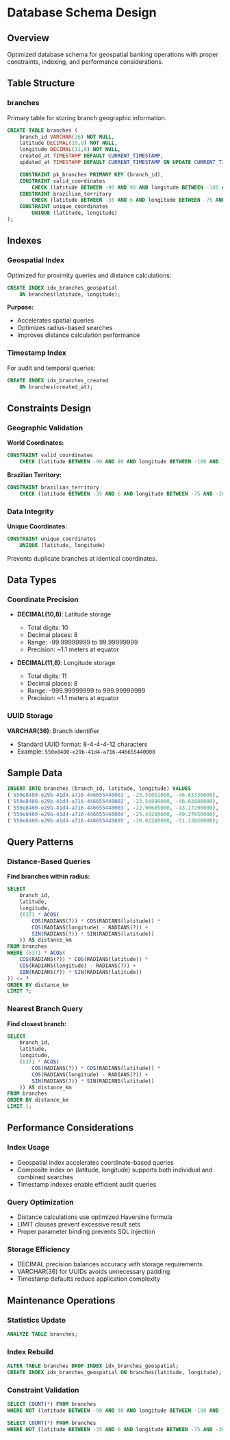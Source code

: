 # Database Schema Design

## Overview

Optimized database schema for geospatial banking operations with proper constraints, indexing, and performance considerations.

## Table Structure

### branches

Primary table for storing branch geographic information.

```sql
CREATE TABLE branches (
    branch_id VARCHAR(36) NOT NULL,
    latitude DECIMAL(10,8) NOT NULL,
    longitude DECIMAL(11,8) NOT NULL,
    created_at TIMESTAMP DEFAULT CURRENT_TIMESTAMP,
    updated_at TIMESTAMP DEFAULT CURRENT_TIMESTAMP ON UPDATE CURRENT_TIMESTAMP,

    CONSTRAINT pk_branches PRIMARY KEY (branch_id),
    CONSTRAINT valid_coordinates
        CHECK (latitude BETWEEN -90 AND 90 AND longitude BETWEEN -180 AND 180),
    CONSTRAINT brazilian_territory
        CHECK (latitude BETWEEN -35 AND 6 AND longitude BETWEEN -75 AND -30),
    CONSTRAINT unique_coordinates
        UNIQUE (latitude, longitude)
);
```

## Indexes

### Geospatial Index

Optimized for proximity queries and distance calculations:

```sql
CREATE INDEX idx_branches_geospatial
    ON branches(latitude, longitude);
```

**Purpose:**

- Accelerates spatial queries
- Optimizes radius-based searches
- Improves distance calculation performance

### Timestamp Index

For audit and temporal queries:

```sql
CREATE INDEX idx_branches_created
    ON branches(created_at);
```

## Constraints Design

### Geographic Validation

**World Coordinates:**

```sql
CONSTRAINT valid_coordinates
    CHECK (latitude BETWEEN -90 AND 90 AND longitude BETWEEN -180 AND 180)
```

**Brazilian Territory:**

```sql
CONSTRAINT brazilian_territory
    CHECK (latitude BETWEEN -35 AND 6 AND longitude BETWEEN -75 AND -30)
```

### Data Integrity

**Unique Coordinates:**

```sql
CONSTRAINT unique_coordinates
    UNIQUE (latitude, longitude)
```

Prevents duplicate branches at identical coordinates.

## Data Types

### Coordinate Precision

- **DECIMAL(10,8)**: Latitude storage
  - Total digits: 10
  - Decimal places: 8
  - Range: -99.99999999 to 99.99999999
  - Precision: ~1.1 meters at equator

- **DECIMAL(11,8)**: Longitude storage
  - Total digits: 11
  - Decimal places: 8
  - Range: -999.99999999 to 999.99999999
  - Precision: ~1.1 meters at equator

### UUID Storage

**VARCHAR(36)**: Branch identifier

- Standard UUID format: 8-4-4-4-12 characters
- Example: `550e8400-e29b-41d4-a716-446655440000`

## Sample Data

```sql
INSERT INTO branches (branch_id, latitude, longitude) VALUES
('550e8400-e29b-41d4-a716-446655440001', -23.55052000, -46.63330000),
('550e8400-e29b-41d4-a716-446655440002', -23.54890000, -46.63880000),
('550e8400-e29b-41d4-a716-446655440003', -22.90685000, -43.17290000),
('550e8400-e29b-41d4-a716-446655440004', -25.44280000, -49.27650000),
('550e8400-e29b-41d4-a716-446655440005', -30.03280000, -51.23020000);
```

## Query Patterns

### Distance-Based Queries

**Find branches within radius:**

```sql
SELECT
    branch_id,
    latitude,
    longitude,
    (6371 * ACOS(
        COS(RADIANS(?)) * COS(RADIANS(latitude)) *
        COS(RADIANS(longitude) - RADIANS(?)) +
        SIN(RADIANS(?)) * SIN(RADIANS(latitude))
    )) AS distance_km
FROM branches
WHERE (6371 * ACOS(
    COS(RADIANS(?)) * COS(RADIANS(latitude)) *
    COS(RADIANS(longitude) - RADIANS(?)) +
    SIN(RADIANS(?)) * SIN(RADIANS(latitude))
)) <= ?
ORDER BY distance_km
LIMIT ?;
```

### Nearest Branch Query

**Find closest branch:**

```sql
SELECT
    branch_id,
    latitude,
    longitude,
    (6371 * ACOS(
        COS(RADIANS(?)) * COS(RADIANS(latitude)) *
        COS(RADIANS(longitude) - RADIANS(?)) +
        SIN(RADIANS(?)) * SIN(RADIANS(latitude))
    )) AS distance_km
FROM branches
ORDER BY distance_km
LIMIT 1;
```

## Performance Considerations

### Index Usage

- Geospatial index accelerates coordinate-based queries
- Composite index on (latitude, longitude) supports both individual and combined searches
- Timestamp indexes enable efficient audit queries

### Query Optimization

- Distance calculations use optimized Haversine formula
- LIMIT clauses prevent excessive result sets
- Proper parameter binding prevents SQL injection

### Storage Efficiency

- DECIMAL precision balances accuracy with storage requirements
- VARCHAR(36) for UUIDs avoids unnecessary padding
- Timestamp defaults reduce application complexity

## Maintenance Operations

### Statistics Update

```sql
ANALYZE TABLE branches;
```

### Index Rebuild

```sql
ALTER TABLE branches DROP INDEX idx_branches_geospatial;
CREATE INDEX idx_branches_geospatial ON branches(latitude, longitude);
```

### Constraint Validation

```sql
SELECT COUNT(*) FROM branches
WHERE NOT (latitude BETWEEN -90 AND 90 AND longitude BETWEEN -180 AND 180);

SELECT COUNT(*) FROM branches
WHERE NOT (latitude BETWEEN -35 AND 6 AND longitude BETWEEN -75 AND -30);
```
